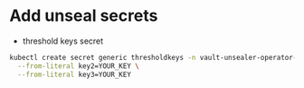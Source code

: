 # Add unseal secrets

- threshold keys secret
```sh
kubectl create secret generic thresholdkeys -n vault-unsealer-operator-system --from-literal key1=YOUR_KEY \
  --from-literal key2=YOUR_KEY \
  --from-literal key3=YOUR_KEY
```